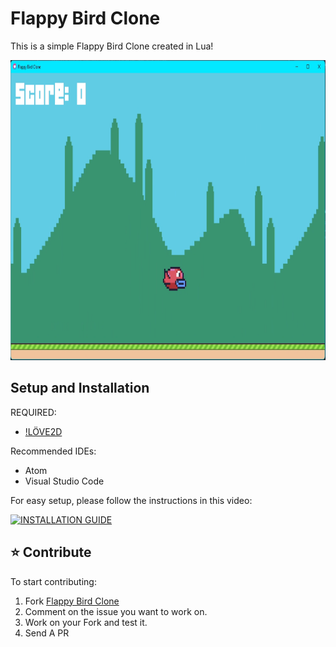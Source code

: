 # Flappy Bird Clone
 This is a simple Flappy Bird Clone created in Lua!

 <img src="FlappyClone.png" width="640" height="480" alt="Screenshot of Game"/>

 ## Setup and Installation

 REQUIRED:
 - [!LÖVE2D](https://love2d.org/)

 Recommended IDEs:
 - Atom
 - Visual Studio Code

 For easy setup, please follow the instructions in this video:
 
 [![INSTALLATION GUIDE](https://img.youtube.com/vi/kpxkQldiNPU/0.jpg)](https://www.youtube.com/watch?v=kpxkQldiNPU)
 
 ## ⭐️ Contribute

To start contributing:

1. Fork [Flappy Bird Clone](https://github.com/JasonT1085/Flappy-Bird-Clone/fork)
2. Comment on the issue you want to work on.
3. Work on your Fork and test it.
4. Send A PR  
